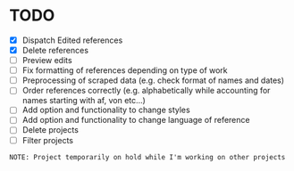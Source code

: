 # TODO 
- [X] Dispatch Edited references 
- [X] Delete references
- [ ] Preview edits
- [ ] Fix formatting of references depending on type of work
- [ ] Preprocessing of scraped data (e.g. check format of names and dates)
- [ ] Order references correctly (e.g. alphabetically while accounting for names starting with af, von etc...)
- [ ] Add option and functionality to change styles
- [ ] Add option and functionality to change language of reference
- [ ] Delete projects
- [ ] Filter projects

`NOTE: Project temporarily on hold while I'm working on other projects`
